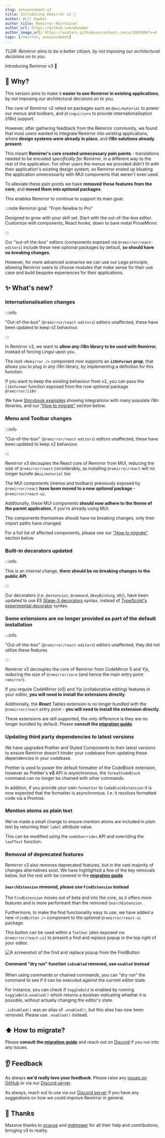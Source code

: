 ```yaml
---
slug: announcement-v3
title: Introducing Remirror v3 🎉
author: Will Hawker
author_title: Remirror Maintainer
author_url: https://github.com/whawker
author_image_url: https://avatars.githubusercontent.com/u/2003804?v=4
tags: [remirror, announcement]
---
```


_TLDR: Remirror aims to be a better citizen, by not imposing our architectural decisions on to you._

<!-- truncate -->

Introducing Remirror v3 🎉

## 🧐 Why?

This version aims to make it **easier to use Remirror in existing applications**, by not imposing _our_ architectural decisions on to you.

The core of Remirror v2 relied on packages such as `@mui/material` to power our menus and toolbars, and `@lingui/core` to provide internationalisation (i18n) support.

However, after gathering feedback from the Remirror community, we found that most users wanted to integrate Remirror into _existing_ applications, where **design systems were already in place**, and **i18n solutions already present**.

This meant **Remirror's core created unnecessary pain points** - translations needed to be encoded _specifically for Remirror_, in a different way to the rest of the application. For other users the menus we provided didn't fit with their application's existing design system, so Remirror ended up bloating the application unnecessarily with MUI components that weren't even used.

To alleviate these pain points we have **removed these features from the core**, and **moved them into _optional_ packages**.

This enables Remirror to continue to support its main goal:

:::note Remirror goal: "From Newbie to Pro"

Designed to grow with your skill set. Start with the out-of-the-box editor. Customize with components, React hooks, down to bare metal ProseMirror.

:::

Our "out-of-the-box" editors (components exposed via `@remirror/react-editors`) include these new optional packages by default, **so should have no breaking changes**.

However, for more advanced scenarios we can use our Lego principle, allowing Remirror users to choose modules that make sense for their use case and build bespoke experiences for their applications.

## ✨ What's new?

### Internationalisation changes

:::info

"Out-of-the-box" (`@remirror/react-editors`) editors unaffected, these have been updated to keep v2 behaviour.

:::

In Remirror v3, we want to **allow _any_ i18n library to be used with Remirror**, instead of forcing Lingui upon you.

The root `<Remirror />` component now supports an **`i18nFormat` prop**, that allows you to plug in _any_ i18n library, by implementing a definition for this function.

If you want to keep the existing behaviour from v2, you can pass the `i18nFormat` function exposed from the now _optional_ package `@remirror/i18n`

We have [Storybook examples](https://pr2213-remirror-ocavue.vercel.app/?path=/story/i18n-format-js--basic) showing integrations with many populate i18n libraries, and our ["How to migrate"](#-how-to-migrate) section below.

### Menu and Toolbar changes

:::info

"Out-of-the-box" (`@remirror/react-editors`) editors unaffected, these have been updated to keep v2 behaviour.

:::

Remirror v3 decouples the React core of Remirror from MUI, reducing the size of `@remirror/react` considerably, as installing `@remirror/react` will no longer bundle `@mui/material` too

The MUI components (menus and toolbars) previously exposed by `@remirror/react` **have been moved to a new _optional_ package** - `@remirror/react-ui`.

Additionally, these MUI components **should now adhere to the theme of the parent application**, if you're already using MUI.

The components themselves should have no breaking changes, only their import paths have changed.

For a full list of affected components, please see our ["How to migrate"](#-how-to-migrate) section below.

### Built-in decorators updated

:::info

This is an internal change, **there should be no breaking changes to the public API**.

:::

Our decorators (i.e. `@extension`, `@command`, `@keyBinding`, etc), have been updated to use ES [Stage-3 decorators](https://github.com/tc39/proposal-decorators) syntax, instead of [TypeScript's experimental decorator](https://www.typescriptlang.org/tsconfig#experimentalDecorators) syntax.

### Some extensions are no longer provided as part of the default installation

:::info

"Out-of-the-box" (`@remirror/react-editors`) editors unaffected, they did not utilize these features

:::

Remirror v3 decouples the core of Remirror from CodeMirror 5 and Yjs, reducing the size of `@remirror/core` (and hence the main entry point `remirror`).

If you require CodeMirror (v5) and Yjs (collaborative editing) features in your editor, **you will need to install the extensions directly**.

Additionally, the **_React_** Tables extension is no longer bundled with the `@remirror/react` entry point - **you will need to install the extension directly**.

These extensions are still supported, the only difference is they are no longer bundled by default. Please **consult the [migration guide](/docs/migration-v3)**.

### Updating third party dependencies to latest versions

We have upgraded Prettier and Styled Components to their latest versions to ensure Remirror doesn't hinder your codebase from updating these dependencies in your codebase.

Prettier is used to power the default formatter of the CodeBlock extension, however as Prettier's **v3** API is _asynchronous_, the `formatCodeBlock` command can no longer be chained with other commands.

In addition, if you provide your own `formatter` to `CodeBlockExtension` it is now expected that the formatter is asynchronous. I.e. it _resolves_ formatted code via a Promise.

### Mention atoms as plain text

We've made a small change to ensure mention atoms are included in plain text by returning their `label` attribute value.

This can be modified using the `nodeOverrides` API and overriding the `leafText` function.

### Removal of deprecated features

Remirror v3 also removes deprecated features, but in the vast majority of changes alternatives exist. We have highlighted a few of the key removals below, but the rest with be covered in the **[migration guide](/docs/migration-v3)**

#### `SearchExtension` removed, please use `FindExtension` instead

The `FindExtension` moves out of beta and into the core, as it offers more features and is more performant than the removed `SearchExtension`.

Furthermore, to make the find functionality easy to use, we have added a new `<FindButton />` component to the _optional_ `@remirror/react-ui` package.

This button can be used within a `Toolbar` (also exposed via `@remirror/react-ui`) to present a find and replace popup in the top right of your editor.

![A screenshot of the find and replace popup from the FindButton](https://github.com/remirror/remirror/assets/2003804/eaada9b5-fc85-4705-876a-e994d82c5fa8)

#### Command "dry run" function `isEnabled` removed, use `enabled` instead

When using commands or chained commands, you can "dry run" the command to see if it can be executed against the current editor state.

For instance, you can check if `toggleBold` is enabled by running `toggleBold.enabled()` which returns a boolean indicating whether it is possible, without actually changing the editor's state.

`.isEnabled()` was an alias of `.enabled()`, but this alias has now been removed. Please use `.enabled()` instead.

## ⬆️ How to migrate?

Please **consult the [migration guide](/docs/migration-v3)** and reach out on [Discord](https://remirror.io/chat) if you run into any issues.

## 👂 Feedback

As always **we'd really love your feedback**. Please raise any [issues on GitHub](https://github.com/remirror/remirror/issues) or via our [Discord server](https://remirror.io/chat).

As always, reach out to use via our [Discord server](https://remirror.io/chat) if you have any suggestions on how we could improve Remirror in general.

## 🙏 Thanks

Massive thanks to [ocavue](https://github.com/ocavue) and [mdmower](https://github.com/mdmower) for all their help and contributions, bringing v3 to reality.
